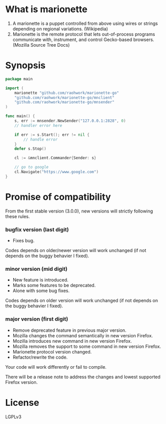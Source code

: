 # What is marionette 

1. A marionette is a puppet controlled from above using wires or strings depending on regional variations. (Wikipedia)
2. Marionette is the remote protocol that lets out-of-process programs communicate with, instrument, and control Gecko-based browsers. (Mozilla Source Tree Docs)

# Synopsis

```go
package main

import (
    marionette "github.com/raohwork/marionette-go"
    "github.com/raohwork/marionette-go/mnclient"
    "github.com/raohwork/marionette-go/mnsender"
)

func main() {
    s, err := mnsender.NewSender("127.0.0.1:2828", 0)
    // handler error here

    if err := s.Start(); err != nil {
        // handle error
    }
    defer s.Stop()

    cl := &mnclient.Commander{Sender: s}

    // go to google
    cl.Navigate("https://www.google.com")
}
```

# Promise of compatibility

From the first stable version (3.0.0), new versions will strictly following these
rules.

### bugfix version (last digit)

- Fixes bug.

Codes depends on older/newer version will work unchanged (if not depends on the buggy behavier I fixed).

### minor version (mid digit)

- New feature is introduced.
- Marks some features to be deprecated.
- Alone with some bug fixes.

Codes depends on older version will work unchanged (if not depends on the buggy behavier I fixed).

### major version (first digit)

- Remove deprecated feature in previous major version.
- Mozilla changes the command semantically in new version Firefox.
- Mozilla introduces new command in new version Firefox.
- Mozilla removes the support to some command in new version Firefox.
- Marionette protocol version changed.
- Refactor/rewrite the code.

Your code will work differently or fail to compile.

There will be a release note to address the changes and lowest supported Firefox version.

# License

LGPLv3
